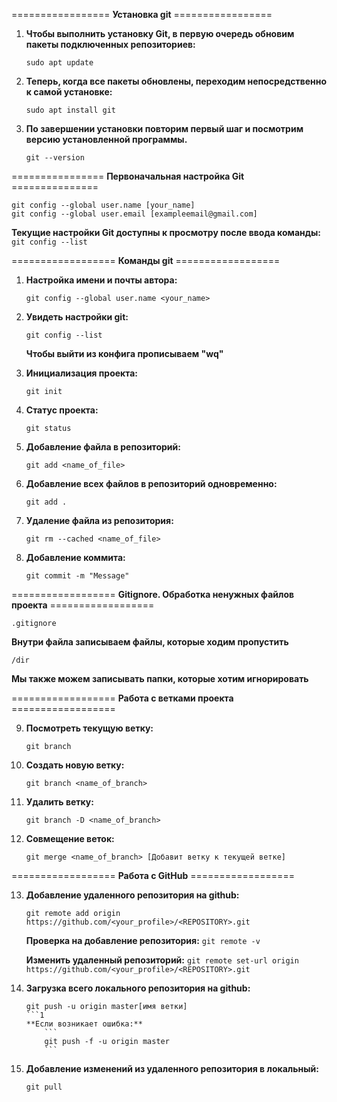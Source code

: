 ================= **Установка git** =================
1) **Чтобы выполнить установку Git, в первую очередь обновим пакеты подключенных репозиториев:** 
	```
	sudo apt update
	```
2) **Теперь, когда все пакеты обновлены, переходим непосредственно к самой установке:**
	```
	sudo apt install git
	```
3) **По завершении установки повторим первый шаг и посмотрим версию установленной программы.**
	```
	git --version
	```

================ **Первоначальная настройка Git** ===============
```
git config --global user.name [your_name]
git config --global user.email [exampleemail@gmail.com]
```

**Текущие настройки Git доступны к просмотру после ввода команды:**
	```
	git config --list
	```

================== **Команды git** ==================

1) **Настройка имени и почты автора:**
    ```
    git config --global user.name <your_name>
    ```

2) **Увидеть настройки git:**
    ```
    git config --list
    ```

    **Чтобы выйти из конфига прописываем "wq"**

3) **Инициализация проекта:**
    ```
    git init
    ```

4) **Статус проекта:**
    ```
    git status
    ```

5) **Добавление файла в репозиторий:**
    ```
    git add <name_of_file>
    ```

6) **Добавление всех файлов в репозиторий одновременно:**
    ```
    git add .
    ```

7) **Удаление файла из репозитория:**
    ```
    git rm --cached <name_of_file>
    ```

8) **Добавление коммита:**
    ```
    git commit -m "Message"
    ```


================== **Gitignore. Обработка ненужных файлов проекта** ==================

```
.gitignore
```

**Внутри файла записываем файлы, которые ходим пропустить**

```
/dir 
```

**Мы также можем записывать папки, которые хотим игнорировать**


================== **Работа с ветками проекта** ==================


9) **Посмотреть текущую ветку:**
    ```
    git branch
    ```

10) **Создать новую ветку:**
    ```
    git branch <name_of_branch>
    ```

11) **Удалить ветку:**
    ```
    git branch -D <name_of_branch>
    ```

12) **Совмещение веток:**
    ```
    git merge <name_of_branch> [Добавит ветку к текущей ветке]
    ```


================== **Работа с GitHub** ==================


13) **Добавление удаленного репозитория на github:**
    ```
    git remote add origin https://github.com/<your_profile>/<REPOSITORY>.git
    ```

    **Проверка на добавление репозитория:**
        ```
        git remote -v
        ```

    **Изменить удаленный репозиторий:**
        ```
        git remote set-url origin https://github.com/<your_profile>/<REPOSITORY>.git
        ```
 
14) **Загрузка всего локального репозитория на github:**
    ```
    git push -u origin master[имя ветки]
    ```1
    **Если возникает ошибка:**
        ```
        git push -f -u origin master
        ```

15) **Добавление изменений из удаленного репозитория в локальный:**
    ```
    git pull
    ```